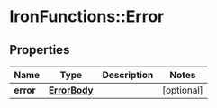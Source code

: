 # IronFunctions::Error

## Properties
Name | Type | Description | Notes
------------ | ------------- | ------------- | -------------
**error** | [**ErrorBody**](ErrorBody.md) |  | [optional] 


